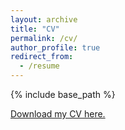 ```yaml
---
layout: archive
title: "CV"
permalink: /cv/
author_profile: true
redirect_from:
  - /resume
---
```


{% include base_path %}

[Download my CV here.](https://drive.google.com/file/d/1Qm3ezRPXgaHVrG38YSEa3RKrQZyBfzhQ/view?usp=sharing)


